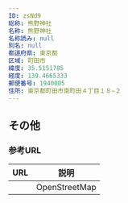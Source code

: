 ```yaml
---
ID: zsNd9
総称: 熊野神社
名称: 熊野神社
名称読み: null
別名: null
都道府県: 東京都
区域: 町田市
緯度: 35.5151785
経度: 139.4665333
郵便番号: 1940005
住所: 東京都町田市南町田４丁目１８−２
---
```


## その他

### 参考URL

| URL | 説明          |
| --- | ------------- |
|     | OpenStreetMap |
